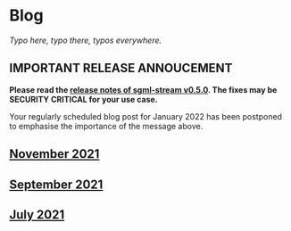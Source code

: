 # Blog

_Typo here, typo there, typos everywhere._

## IMPORTANT RELEASE ANNOUCEMENT

**Please read the [release notes of sgml-stream v0.5.0](https://github.com/hershel-theodore-layton/sgml-stream/releases/tag/v0.5.0). The fixes may be SECURITY CRITICAL for your use case.**

Your regularly scheduled blog post for January 2022 has been postponed to emphasise the importance of the message above.

## [November 2021](https://github.com/hershel-theodore-layton/hershel-theodore-layton/blob/master/2021-01.md)
## [September 2021](https://github.com/hershel-theodore-layton/hershel-theodore-layton/blob/master/2021-09.md)
## [July 2021](https://github.com/hershel-theodore-layton/hershel-theodore-layton/blob/master/2021-07.md)
